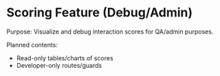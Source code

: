 # Scoring Feature (Debug/Admin)

Purpose: Visualize and debug interaction scores for QA/admin purposes.

Planned contents:
- Read-only tables/charts of scores
- Developer-only routes/guards

